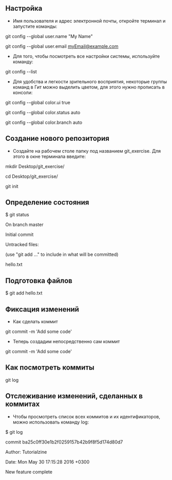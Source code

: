 ## Настройка
* Имя пользователя и адрес электронной почты, откройте терминал и запустите команды:

 git config --global user.name "My Name"

git config --global user.email myEmail@example.com

* Для того, чтобы посмотреть все настройки системы, используйте команду:

git config --list

* Для удобства и легкости зрительного восприятия, некоторые группы команд в Гит можно выделить цветом, для этого нужно прописать в консоли:

git config --global color.ui true

git config --global color.status auto

git config --global color.branch auto


## Создание нового репозитория
* Создайте на рабочем столе папку под названием git_exercise. Для этого в окне терминала введите:

 mkdir Desktop/git_exercise/

cd Desktop/git_exercise/

git init

## Определение состояния
$ git status

On branch master

Initial commit

Untracked files:

(use "git add ..." to include in what will be committed)

hello.txt

## Подготовка файлов
$ git add hello.txt

## Фиксация изменений

* Как сделать коммит

git commit -m 'Add some code'

*  Теперь создадим непосредственно сам коммит

 git commit -m 'Add some code'

## Как посмотреть коммиты
git log

##  Отслеживание изменений, сделанных в коммитах
* Чтобы просмотреть список всех коммитов и их идентификаторов, можно использовать команду log:

$ git log

commit ba25c0ff30e1b2f0259157b42b9f8f5d174d80d7

Author: Tutorialzine

Date: Mon May 30 17:15:28 2016 +0300

New feature complete

